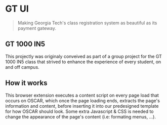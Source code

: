 # GT UI

> Making Georgia Tech's class registration system as beautiful as its payment gateway.

## GT 1000 IN5

This projectly was originaly conveived as part of a group project for the GT 1000 IN5 class that strived to enhance the experience of every student, on and off campus.

## How it works

This browser extension executes a content script on every page load that occurs on OSCAR, which once the page loading ends, extracts the page's information and content, before inserting it into our predesigned template for how OSCAR should look. Some extra Javascript & CSS is needed to change the appearance of the page's content (i.e: formating menus, ...).